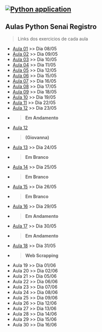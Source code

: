 [![Python application](https://github.com/dieguesmosken/Projetos_Python/actions/workflows/python-app.yml/badge.svg)](https://github.com/dieguesmosken/Projetos_Python/actions/workflows/python-app.yml)
---
## Aulas Python Senai Registro

> Links dos exercicios de cada aula


* [Aula 01](https://gist.github.com/dieguesmosken/31ae50b4b28a99ee96176b587959a3ff) >> Dia 08/05
* [Aula 02](https://gist.github.com/dieguesmosken/0ec9f853a3396c12071008521c6f0d1f) >> Dia 09/05
* [Aula 03](https://gist.github.com/dieguesmosken/4aeea87494a9d6717a717bc3cb88bbf5) >> Dia 10/05
* [Aula 04](https://gist.github.com/dieguesmosken/8038df84d4ca8bdc9a12682b6f0d8e03) >> Dia 11/05
* [Aula 05](https://gist.github.com/dieguesmosken/e20a286edfda8ce57a76004098b43e60) >> Dia 12/05
* [Aula 06](https://gist.github.com/dieguesmosken/4c9cb528a580d5299f338728e322b30f) >> Dia 15/05
* [Aula 07](https://gist.github.com/dieguesmosken/eb8a1c01846a77df5ceef5e3afc43c2d) >> Dia 16/05
* [Aula 08](https://gist.github.com/dieguesmosken/0beb682f4d5faca3b63c87d3fa1165f2) >> Dia 17/05
* [Aula 09](https://gist.github.com/dieguesmosken/ceace13fe0c809c905be25ad500469c7) >> Dia 18/05
* [Aula 10](https://gist.github.com/dieguesmosken/0e6c20054e1c0311bf7ae260f1cc80f1) >> Dia 19/05
* [Aula 11](https://gist.github.com/dieguesmosken/7fb40376a4f8305c124dd5f808baf759) >> Dia 22/05
* [Aula 12](https://gist.github.com/dieguesmosken/3e0249827b6e2338347d111946e64fce) >> Dia 23/05 
* >**Em Andamento**
* [Aula 12](https://colab.research.google.com/drive/12S5r5SC2rcUWe3dj4GqrMNB_FuaW_73l)
* >**(Giovanna)**
* [Aula 13](https://colab.research.google.com/drive/1EqOLHeabJOVzOBl_oY8uKw7o6vPMSyG2) >> Dia 24/05 
* >**Em Branco**
* [Aula 14](https://colab.research.google.com/drive/1K1wj48_K-9xaVDyaNIP9zTdudOn0k5_u) >> Dia 25/05 
* >**Em Branco**
* [Aula 15](https://colab.research.google.com/drive/1a-GB7Bo5qfKnCr_iz6CCEiMPm8TlFM9i) >> Dia 26/05 
* >**Em Branco**
* [Aula 16](https://colab.research.google.com/drive/1YHfVLreqz6nUaMuYR8UEBFGgu8U3kuuZ#scrollTo=7N6RsdGP0MuH) >> Dia 29/05
* >**Em Andamento**
* [Aula 17](https://colab.research.google.com/drive/1QVQafpCC9ZxyjNr0uyDK6dbOl1snsWsN) >> Dia 30/05
* >**Em Andamento**
* [Aula 18](https://gist.github.com/dieguesmosken/7911031610724356e5ee18d6e58cfb66) >> Dia 31/05
* >**Web Scrapping**
* Aula 19 >> Dia 01/06
* Aula 20 >> Dia 02/06
* Aula 21 >> Dia 05/06 
* Aula 22 >> Dia 06/06
* Aula 23 >> Dia 07/06
* Aula 24 >> Dia 08/06
* Aula 25 >> Dia 09/06
* Aula 26 >> Dia 12/06
* Aula 27 >> Dia 13/06
* Aula 28 >> Dia 14/06
* Aula 29 >> Dia 15/06
* Aula 30 >> Dia 16/06
